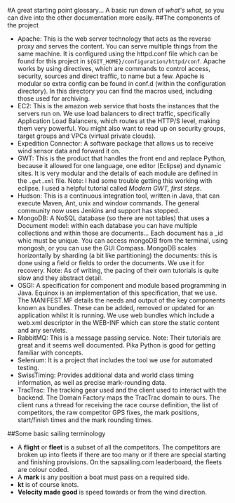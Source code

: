 #A great starting point glossary...
A basic run down of *what's what*, so you can dive into the other documentation more easily. 
##The components of the project

- Apache: This is the web server technology that acts as the reverse proxy and serves the content. You can serve multiple things from the same machine. It is configured using the httpd.conf file which can be found for this project in `${GIT_HOME}/configuration/httpd/conf`. Apache works by using directives, which are commands to control access, security, sources and direct traffic, to name but a few. Apache is modular so extra config can be found in conf.d (within the configuration directory). In this directory you can find the macros used, including those used for archiving.
- EC2: This is the amazon web service that hosts the instances that the servers run on. We use load balancers to direct traffic, specifically Application Load Balancers, which routes at the HTTP/S level, making them very powerful. You might also want to read up on security groups, target groups and VPCs (virtual private clouds).
- Expedition Connector: A software package that allows us to receive wind sensor data and forward it on.
- GWT: This is the product that handles the front end and replace Python, because it allowed for one language, one editor (Eclipse) and dynamic sites. It is very modular and the details of each module are defined in the `.gwt.xml` file. Note: I had some trouble getting this working with eclipse. I used a helpful tutorial called *Modern GWT, first steps*.
- Hudson: This is a continuous integration tool, written in Java, that can execute Maven, Ant, unix and window commands. The general community now uses Jenkins and support has stopped.
- MongoDB: A NoSQL database (so there are not tables) that uses a Document model: within each database you can have multiple collections and within those are documents... Each document has a _id whic must be unique. You can access mongoDB from the terminal, using mongosh, or you can use the GUI Compass. MongoDB scales horizontally by sharding (a bit like partitioning) the documents: this is done using a field or fields to order the documents. We use it for recovery. Note: As of writing, the pacing of their own tutorials is quite slow and they abstract detail.
- OSGI: A specification for component and module based programming in Java. Equinox is an implementation of this specification, that we use. The MANIFEST.MF details the needs and output of the key components known as bundles. These can be added, removed or updated for an application whilst it is running. We use web bundles which include a web.xml descriptor in the WEB-INF which can store the static content and any servlets.
- RabbitMQ: This is a message passing service. Note: Their tutorials are great and it seems well documented. Pika Python is good for getting familiar with concepts.
- Selenium: It is a project that includes the tool we use for automated testing. 
- SwissTiming: Provides additional data and world class timing information, as well as precise mark-rounding data.
- TracTrac: The tracking gear used and the client used to interact with the backend. The Domain Factory maps the TracTrac domain to ours. The client runs a thread for receiving the race course definition, the list of competitors, the raw competitor GPS fixes, the mark positions, start/finish times and the mark rounding times.


##Some basic sailing terminology
- A **flight** or **fleet** is a subset of all the competitors. The competitors are broken up into fleets if there are too many or if there are special starting and finishing provisions. On the sapsailing.com leaderboard, the fleets are colour coded.
- A **mark** is any position a boat must pass on a required side.
- **kt** is of course knots.
- **Velocity made good** is speed towards or from the wind direction.

  
 
